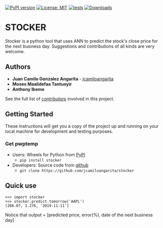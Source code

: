 [![PyPI version](https://badge.fury.io/py/stocker.svg)](https://badge.fury.io/py/stocker)
[![License: MIT](https://img.shields.io/badge/License-MIT-blue.svg)](https://github.com/jcamiloangarita/stocker/blob/master/LICENSE)
[![tests](https://github.com/jcamiloangarita/stocker/actions/workflows/tests.yml/badge.svg)](https://github.com/jcamiloangarita/stocker/actions/workflows/tests.yml)
[![Downloads](https://pepy.tech/badge/stocker)](https://pepy.tech/project/stocker)


# STOCKER
Stocker is a python tool that uses ANN to predict the stock's close price for the next business day. Suggestions and contributions of all kinds are very welcome.

## Authors

* **Juan Camilo Gonzalez Angarita** - [jcamiloangarita](https://github.com/jcamiloangarita)
* **Moses Maalidefaa Tantuoyir**
* **Anthony Ibeme** 

See the full list of [contributors](https://github.com/jcamiloangarita/stocker/graphs/contributors) involved in this project.

## Getting Started

These instructions will get you a copy of the project up and running on your local machine for development and testing purposes.

### Get pwptemp

* Users: Wheels for Python from [PyPI](https://pypi.python.org/pypi/stocker/) 
    * `pip install stocker`
* Developers: Source code from [github](https://github.com/jcamiloangarita/stocker)
    * `git clone https://github.com/jcamiloangarita/stocker`
    
## Quick use
```
>>> import stocker
>>> stocker.predict.tomorrow('AAPL')
[266.07, 1.276, '2019-11-11']
```
Notice that output = [predicted price, error(%), date of the next business day]
